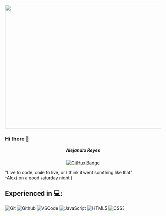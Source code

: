 <div id="header" align="center">

  <img src="https://i.imgur.com/gVaiiNW.jpg" width="800" height="400">

</div>

### Hi there 👋
<div id="description" align="center">

##### Alejandro Reyes

[![GitHub Badge](https://img.shields.io/badge/-@reyesalex777-junglegreen?style=flat&logo=GitHub&logoColor=black)](https://github.com/reyesalex777)

</div>

"Live to code, code to live, or I think it went somthing like that" <br /> -Alex( on a good saturday night )

## Experienced in 💻:
![Git](https://img.shields.io/badge/-Git-05122A?style=flat&logo=git)
![Github](https://img.shields.io/badge/-GitHub-05122A?style=flat&logo=github)
![VSCode](https://img.shields.io/badge/-VS_Code-05122A?style=flat&logo=visualstudio)
![JavaScript](https://img.shields.io/badge/-JavaScript-05122A?style=flat&logo=javascript)
![HTML5](https://img.shields.io/badge/-HTML5-05122A?style=flat&logo=html5)
![CSS3](https://img.shields.io/badge/-CSS-05122A?style=flat&logo=css3)

<!--
**Reyesalex777/Reyesalex777** is a ✨ _special_ ✨ repository because its `README.md` (this file) appears on your GitHub profile.

Here are some ideas to get you started:

- 🔭 I’m currently working on ...
- 🌱 I’m currently learning ...
- 👯 I’m looking to collaborate on ...
- 🤔 I’m looking for help with ...
- 💬 Ask me about ...
- 📫 How to reach me: ...
- 😄 Pronouns: ...
- ⚡ Fun fact: ...
-->
